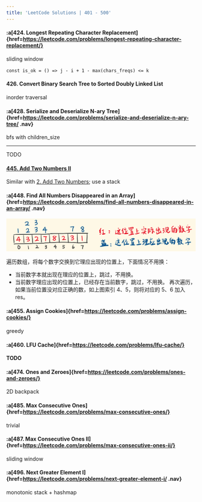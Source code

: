 ```yaml
---
title: 'LeetCode Solutions | 401 - 500'
---
```


#### :a[424. Longest Repeating Character Replacement]{href=https://leetcode.com/problems/longest-repeating-character-replacement/}

sliding window

```
const is_ok = () => j - i + 1 - max(chars_freqs) <= k
```

#### 426. Convert Binary Search Tree to Sorted Doubly Linked List

inorder traversal

#### :a[428. Serialize and Deserialize N-ary Tree]{href=https://leetcode.com/problems/serialize-and-deserialize-n-ary-tree/ .nav}

bfs with children_size

---

TODO


#### [445. Add Two Numbers II](https://leetcode.com/problems/add-two-numbers-ii/)

Similar with [2. Add Two Numbers](https://leetcode.com/problems/add-two-numbers/); use a stack

#### :a[448. Find All Numbers Disappeared in an Array]{href=https://leetcode.com/problems/find-all-numbers-disappeared-in-an-array/ .nav}

![](./448-swap.png)

遍历数组，将每个数字交换到它理应出现的位置上，下面情况不用换：
- 当前数字本就出现在理应的位置上，跳过，不用换。
- 当前数字理应出现的位置上，已经存在当前数字，跳过，不用换。
再次遍历，如果当前位置没对应正确的数，如上图索引 4、5，则将对应的 5、6 加入 res。


#### :a[455. Assign Cookies]{href=https://leetcode.com/problems/assign-cookies/}

greedy 

#### :a[460. LFU Cache]{href=https://leetcode.com/problems/lfu-cache/}

**TODO**

#### :a[474. Ones and Zeroes]{href=https://leetcode.com/problems/ones-and-zeroes/}

2D backpack

#### :a[485. Max Consecutive Ones]{href=https://leetcode.com/problems/max-consecutive-ones/}

trivial

#### :a[487. Max Consecutive Ones II]{href=https://leetcode.com/problems/max-consecutive-ones-ii/}

sliding window


#### :a[496. Next Greater Element I]{href=https://leetcode.com/problems/next-greater-element-i/ .nav}

monotonic stack + hashmap


